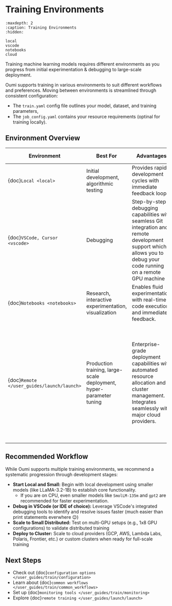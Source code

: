 # Training Environments

```{toctree}
:maxdepth: 2
:caption: Training Environments
:hidden:

local
vscode
notebooks
cloud
```

Training machine learning models requires different environments as you progress from initial experimentation & debugging to large-scale deployment.

Oumi supports training in various environments to suit different workflows and preferences. Moving between environments is streamlined through consistent configuration:
-  The `train.yaml` config file outlines your model, dataset, and training parameters,
-  The `job_config.yaml` contains your resource requirements (optinal for training locally).



## Environment Overview

| Environment | Best For | Advantages | Resource Scale | Setup Complexity |
|------------|----------|--------------|----------------|------------------|
| {doc}`Local <local>` | Initial development, algorithmic testing | Provides rapid development cycles with immediate feedback loops | CPU only, Single GPU, Multi-GPU (1-8) | 🟢 Easy:<br>Python + GPU drivers |
| {doc}`VSCode, Cursor <vscode>` | Debugging | Step-by-step debugging capabilities with seamless Git integration and remote development support which allows you to debug your code running on a remote GPU machine| CPU only, Single GPU, Multi-GPU (1-8) | 🟡 Moderate:<br>IDE setup + extensions |
| {doc}`Notebooks <notebooks>` | Research, interactive experimentation, visualization | Enables fluid experimentation with real-time code execution and immediate feedback. | CPU only, Single GPU, Multi-GPU (1-8) | 🟢 Easy:<br>Jupyter setup |
| {doc}`Remote </user_guides/launch/launch>` | Production training, large-scale deployment, hyper-parameter tuning | Enterprise-grade deployment capabilities with automated resource allocation and cluster management. Integrates seamlessly with major cloud providers. | Multi-node deployments (16+ GPUs)<br>Frontier-scale (1000+ GPUs) | Scales with size:<br>• 🟡 Moderate: Single node (1-8 GPUs)<br>• 🔴 Complex: Multi-node (16-64 GPUs)<br>• 🔴 Advanced: Large cluster (64+ GPUs) |


## Recommended Workflow
While Oumi supports multiple training environments, we recommend a systematic progression through development stages:

- **Start Local and Small:** Begin with local development using smaller models (like LLaMA-3.2-1B) to establish core functionality.
    - If you are on CPU, even smaller models like `SmolLM-135m` and `gpt2` are recommended for faster experimentation.
- **Debug in VSCode (or IDE of choice):** Leverage VSCode's integrated debugging tools to identify and resolve issues faster (much easier than print statements everwhere 😉)
- **Scale to Small Distributed:** Test on multi-GPU setups (e.g., 1x8 GPU configurations) to validate distributed training
- **Deploy to Cluster:** Scale to cloud providers (GCP, AWS, Lambda Labs, Polaris, Frontier, etc.) or custom clusters when ready for full-scale training

## Next Steps

- Check out {doc}`configuration options </user_guides/train/configuration>`
- Learn about {doc}`common workflows </user_guides/train/common_workflows>`
- Set up {doc}`monitoring tools </user_guides/train/monitoring>`
- Explore {doc}`remote training </user_guides/launch/launch>`
